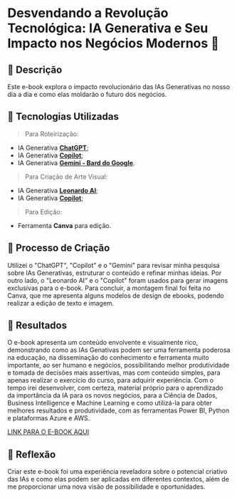 # Desvendando a Revolução Tecnológica: IA Generativa e Seu Impacto nos Negócios Modernos 🌌

## 📒 Descrição
Este e-book explora o impacto revolucionário das IAs Generativas no nosso dia a dia e como elas moldarão o futuro dos negócios.

## 🤖 Tecnologias Utilizadas
> Para Roteirização:
- IA Generativa **[ChatGPT](https://chat.openai.com)**;
- IA Generativa **[Copilot](https://www.bing.com/search?toncp=0&FORM=hpcodx&q=Bing+AI&showconv=1)**;
- IA Generativa **[Gemini - Bard do Google](https://gemini.google.com/app)**.

> Para Criação de Arte Visual:
- IA Generativa **[Leonardo AI](https://leonardo.ai)**;
- IA Generativa **[Copilot](https://www.bing.com/search?toncp=0&FORM=hpcodx&q=Bing+AI&showconv=1)**;

> Para Edição:
- Ferramenta **Canva** para edição.

## 🧐 Processo de Criação
Utilizei o "ChatGPT", "Copilot" e o "Gemini" para revisar minha pesquisa sobre IAs Generativas, estruturar o conteúdo e refinar minhas ideias. Por outro lado, o "Leonardo AI" e o "Copilot" foram usados para gerar imagens exclusivas para o e-book. Para concluir, a montagem final foi feita no Canva, que me apresenta alguns modelos de design de ebooks, podendo realizar a edição de texto e imagem.

## 🚀 Resultados
O e-book apresenta um conteúdo envolvente e visualmente rico, demonstrando como as IAs Genativas podem ser uma ferramenta poderosa na educação, na disseminação do conhecimento e ferramenta muito importante, ao ser humano e negócios, possibilitando melhor produtividade e tomada de decisões mais assertivas, mas com conteúdo simples, para apenas realizar o exercício do curso, para adquirir experiência. Com o tempo irei desenvolver, com certeza, material próprio para o aprendizado da importância da IA para os novos negócios, para a Ciência de Dados, Business Intelligence e Machine Learning e como utilizá-la para obter melhores resultados e produtividade, com as ferramentas Power BI, Python e plataformas Azure e AWS.

[LINK PARA O E-BOOK AQUI](https://drive.google.com/open?id=1FzueMathC-VTiZhxHL7mfbpP3iXFAD1Y&usp=drive_fs)

## 💭 Reflexão
Criar este e-book foi uma experiência reveladora sobre o potencial criativo das IAs e como elas podem ser aplicadas em diferentes contextos, além de me proporcionar uma nova visão de possibilidade e oportunidades.
